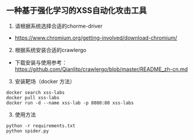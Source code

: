 ## 一种基于强化学习的XSS自动化攻击工具
1. 请根据系统选择合适的chorme-driver
 - https://www.chromium.org/getting-involved/download-chromium/
2. 根据系统安装合适的crawlergo
  - 下载安装与使用参考：https://github.com/Qianlitp/crawlergo/blob/master/README_zh-cn.md
3. 安装靶场（docker 方法）
```
docker search xss-labs
docker pull xss-labs
docker run -d --name xss-lab -p 8080:80 xss-labs
```
3. 使用方法
```
python -r requirements.txt
python spider.py
```
